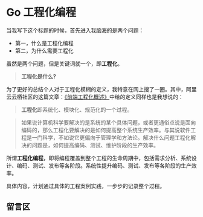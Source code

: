 # Go 工程化编程

当我写下这个标题的时候，首先进入我脑海的是两个问题：

- 第一，什么是工程化编程
- 第二，为什么需要工程化

虽然是两个问题，但是关键词就一个，即**工程化**。

> **工程化是什么?**

为了更好的总结个人对于工程化模糊的定义，我特意在网上搜了一圈。其中，阿里云云栖社区的这篇文章：[《前端工程化概述》](https://yq.aliyun.com/articles/574270)中给的定义同样也是我想说的：

> **工程化**即系统化、模块化、规范化的一个过程。

> 如果说计算机科学要解决的是系统的某个具体问题，或者更通俗点说是面向编码的，那么工程化要解决的是如何提高整个系统生产效率。与其说软件工程是一门科学，不如说它更偏向于管理学和方法论。解决什么问题工程化解决的问题是，如何提高编码、测试、维护阶段的生产效率。

所谓**工程化编程**，即将编程覆盖到整个工程的生命周期中，包括需求分析、系统设计、编码、测试、发布等各阶段。系统性提升编码、测试、发布等各阶段的生产效率。

具体内容，计划通过具体的工程案例实践，一步步的记录整个过程。

## 留言区

<link rel="stylesheet" href="https://cdn.jsdelivr.net/npm/gitalk@1/dist/gitalk.css">
<script src="https://cdn.jsdelivr.net/npm/gitalk@1/dist/gitalk.min.js"></script>
<div id="gitalk-container"></div>
<script>
  var gitalk = new Gitalk({
      clientID: '381ef6e29bdffb9ad797',
      clientSecret: '558305235c247d8766aa9d051cfce259818c0b85',
      repo: 'website',
      owner: 'gitdigg',
      admin: ['liujianping'],
      id: location.pathname,      // Ensure uniqueness and length less than 50
      distractionFreeMode: false  // Facebook-like distraction free mode
    })
    gitalk.render('gitalk-container')
</script>



